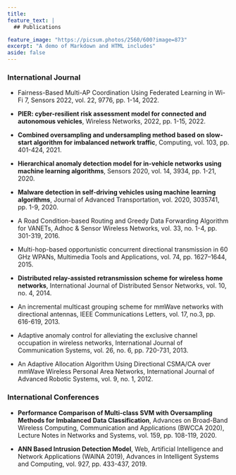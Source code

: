 ```yaml
---
title:
feature_text: |
  ## Publications

feature_image: "https://picsum.photos/2560/600?image=873"
excerpt: "A demo of Markdown and HTML includes"
aside: false
---
```


<!--
# Heading 1
* * *
-->

### International Journal
* Fairness-Based Multi-AP Coordination Using Federated Learning in Wi-Fi 7, Sensors 2022, vol. 22, 9776, pp. 1-14, 2022.

* **PIER: cyber-resilient risk assessment model for connected and autonomous vehicles**, Wireless Networks, 2022, pp. 1-15, 2022.

* **Combined oversampling and undersampling method based on slow-start algorithm for imbalanced network traffic**, Computing, vol. 103, pp. 401-424, 2021.

* **Hierarchical anomaly detection model for in-vehicle networks using machine learning algorithms**, Sensors 2020, vol. 14, 3934, pp. 1-21, 2020.

* **Malware detection in self-driving vehicles using machine learning algorithms**, Journal of Advanced Transportation, vol. 2020, 3035741, pp. 1-9, 2020.

* A Road Condition-based Routing and Greedy Data Forwarding Algorithm for VANETs, Adhoc & Sensor Wireless Networks, vol. 33, no. 1-4, pp. 301-319, 2016.

* Multi-hop-based opportunistic concurrent directional transmission in 60 GHz WPANs, Multimedia Tools and Applications, vol. 74, pp. 1627–1644, 2015.

* **Distributed relay-assisted retransmission scheme for wireless home networks**, International Journal of Distributed Sensor Networks, vol. 10, no. 4, 2014.

* An incremental multicast grouping scheme for mmWave networks with directional antennas, IEEE Communications Letters, vol. 17, no.3, pp. 616-619, 2013.

* Adaptive anomaly control for alleviating the exclusive channel occupation in wireless networks, International Journal of Communication Systems, vol. 26, no. 6, pp. 720-731, 2013.

* An Adaptive Allocation Algorithm Using Directional CSMA/CA over mmWave Wireless Personal Area Networks, International Journal of Advanced Robotic Systems, vol. 9, no. 1, 2012.


### International Conferences
* **Performance Comparison of Multi-class SVM with Oversampling Methods for Imbalanced Data Classification**, Advances on Broad-Band Wireless Computing, Communication and Applications (BWCCA 2020), Lecture Notes in Networks and Systems, vol. 159, pp. 108-119, 2020.

* **ANN Based Intrusion Detection Model**, Web, Artificial Intelligence and Network Applications (WAINA 2019), Advances in Intelligent Systems and Computing, vol. 927, pp. 433-437, 2019.


<!--

[A link](https://david.darn.es "A link")

Lorem ipsum dolor sit amet, consectetur adip* isicing elit, sed do eiusmod *tempor incididunt ut labore et dolore magna aliqua.

Duis aute irure dolor in [A link](https://david.darn.es "A link") reprehenderit in voluptate velit esse cillum **bold text** dolore eu fugiat nulla pariatur. Excepteur span element sint occaecat cupidatat non proident, sunt _italicised text_ in culpa qui officia deserunt mollit anim id `some code` est laborum.

* An item
* An item
* An item
* An item
* An item

1. Item one
2. Item two
3. Item three
4. Item four
5. Item five

> A simple blockquote

Some HTML...

``` html
<blockquote cite="http://www.imdb.com/title/tt0284978/quotes/qt1375101">
  <p>You planning a vacation, Mr. Sullivan?</p>
  <footer>
    <a href="http://www.imdb.com/title/tt0284978/quotes/qt1375101">Sunways Security Guard</a>
  </footer>
</blockquote>
```

...CSS...

``` css
blockquote {
  text-align: center;
  font-weight: bold;
}
blockquote footer {
  font-size: .8rem;
}
```

...and JavaScript

``` js
const blockquote = document.querySelector("blockquote")
const bolden = (keyString, string) =>
  string.replace(new RegExp(keyString, 'g'), '<strong>'+keyString+'</strong>')

blockquote.innerHTML = bolden("Mr. Sullivan", blockquote.innerHTML)
```

`Single line of code`

## HTML Includes

### Contact form

{% include site-form.html %}

``` html
{% raw %}{% include site-form.html %}{% endraw %}
```

### Demo map embed

{% include map.html id="1UT-2Z-Vg_MG_TrS5X2p8SthsJhc" title="Coffee shop map" %}

``` html
{% raw %}{% include map.html id="XXXXXX" title="Coffee shop map" %}{% endraw %}
```

### Button include

{% include button.html text="A button" link="https://david.darn.es" %}

{% include button.html text="A button with icon" link="https://twitter.com/daviddarnes" icon="twitter" %}

``` html
{% raw %}{% include button.html text="A button" link="https://david.darn.es" %}
{% include button.html text="A button with icon" link="https://twitter.com/daviddarnes" icon="twitter" %}{% endraw %}
```

### Icon include

{% include icon.html id="twitter" title="twitter" %} [{% include icon.html id="linkedin" title="twitter" %}](https://www.linkedin.com/in/daviddarnes)

``` html
{% raw %}{% include icon.html id="twitter" title="twitter" %}
[{% include icon.html id="linkedin" title="twitter" %}](https://www.linkedin.com/in/daviddarnes){% endraw %}
```

### Video include

{% include video.html id="zrkcGL5H3MU" title="Siteleaf tutorial video" %}

``` html
{% raw %}{% include video.html id="zrkcGL5H3MU" title="Siteleaf tutorial video" %}{% endraw %}
```


### Image includes

{% include figure.html image="https://picsum.photos/600/800?image=894" caption="Image with caption" width="300" height="800" %}

{% include figure.html image="https://picsum.photos/600/800?image=894" caption="Right aligned image" position="right" width="300" height="800" %}

{% include figure.html image="https://picsum.photos/600/800?image=894" caption="Left aligned image" position="left" width="300" height="800" %}

{% include figure.html image="https://picsum.photos/1600/800?image=894" alt="Image with just alt text" %}

``` html
{% raw %}{% include figure.html image="https://picsum.photos/600/800?image=894" caption="Image with caption" width="300" height="800" %}

{% include figure.html image="https://picsum.photos/600/800?image=894" caption="Right aligned image" position="right" width="300" height="800" %}

{% include figure.html image="https://picsum.photos/600/800?image=894" caption="Left aligned image" position="left" width="300" height="800" %}

{% include figure.html image="https://picsum.photos/1600/800?image=894" alt="Image with just alt text" %}{% endraw %}
```
-->

